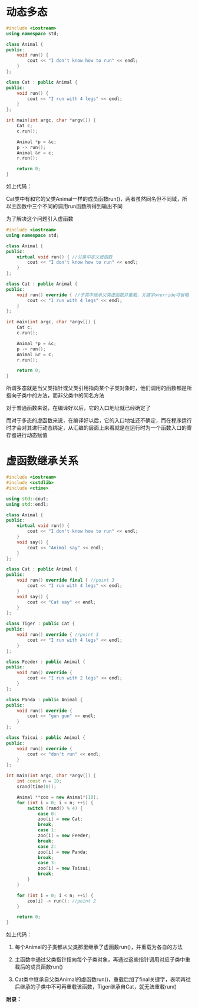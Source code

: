 # 动态多态

```cpp
#include <iostream>
using namespace std;

class Animal {
public:
    void run() {
        cout << "I don't know how to run" << endl;
    }
};

class Cat : public Animal {
public:
    void run() {
        cout << "I run with 4 legs" << endl;
    }
};

int main(int argc, char *argv[]) {
    Cat c;
    c.run();

    Animal *p = &c;
    p -> run();
    Animal &r = c;
    r.run();

    return 0;
}
```

如上代码：

Cat类中有和它的父类Animal一样的成员函数run()，两者虽然同名但不同域，所以主函数中三个不同的调用run函数所得到输出不同

为了解决这个问题引入虚函数

```cpp
#include <iostream>
using namespace std;

class Animal {
public:
    virtual void run() { //父类中定义虚函数
        cout << "I don't know how to run" << endl;
    }
};

class Cat : public Animal {
public:
    void run() override { //子类中继承父类虚函数并重载，关键字override可省略
        cout << "I run with 4 legs" << endl;
    }
};

int main(int argc, char *argv[]) {
    Cat c;
    c.run();

    Animal *p = &c;
    p -> run();
    Animal &r = c;
    r.run();

    return 0;
}
```

所谓多态就是当父类指针或父类引用指向某个子类对象时，他们调用的函数都是所指向子类中的方法，而非父类中的同名方法

对于普通函数来说，在编译好以后，它的入口地址就已经确定了

而对于多态的虚函数来说，在编译好以后，它的入口地址还不确定，而在程序运行时才会对其进行动态绑定，从汇编的层面上来看就是在运行时为一个函数入口的寄存器进行动态赋值



# 虚函数继承关系

```cpp
#include <iostream>
#include <cstdlib>
#include <ctime>

using std::cout;
using std::endl;

class Animal {
public:
    virtual void run() {
        cout << "I don't know how to run" << endl;
    }
    void say() {
        cout << "Animal say" << endl;
    }
};

class Cat : public Animal {
public:
    void run() override final { //point 3
        cout << "I run with 4 legs" << endl;
    }
    void say() {
        cout << "Cat say" << endl;
    }
};

class Tiger : public Cat {
public:
    void run() override { //point 3
        cout << "I run with 4 legs" << endl;
    }
};

class Feeder : public Animal {
public:
    void run() override {
        cout << "I run with 2 legs" << endl;
    }
};

class Panda : public Animal {
public:
    void run() override {
        cout << "gun gun" << endl;
    }
};

class Taisui : public Animal {
public:
    void run() override {
        cout << "don't run" << endl;
    }
};

int main(int argc, char *argv[]) {
    int const n = 10;
    srand(time(0));

    Animal **zoo = new Animal*[10];
    for (int i = 0; i < n; ++i) {
        switch (rand() % 4) {
            case 0:
            zoo[i] = new Cat;
            break;
            case 1:
            zoo[i] = new Feeder;
            break;
            case 2:
            zoo[i] = new Panda;
            break;
            case 3:
            zoo[i] = new Taisui;
            break;
        }
    }

    for (int i = 0; i < n; ++i) {
        zoo[i] -> run(); //point 2
    }

    return 0;
}
```

如上代码：

1. 每个Animal的子类都从父类那里继承了虚函数run()，并重载为各自的方法

2. 主函数中通过父类指针指向每个子类对象，再通过这些指针调用对应子类中重载后的成员函数run()
3. Cat类中继承自父类Animal的虚函数run()，重载后加了final关键字，表明再往后继承的子类中不可再重载该函数，Tiger继承自Cat，就无法重载run()



**附录：**

[Compiler Explorer]: https://godbolt.org/	"代码伴随编译工具"

